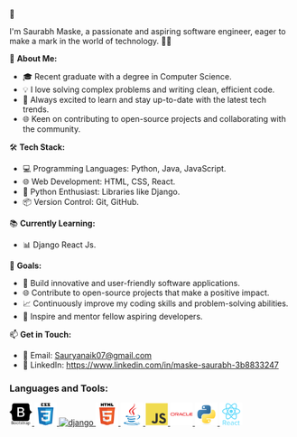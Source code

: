  👋

I'm Saurabh Maske, a passionate and aspiring software engineer, eager to make a mark in the world of technology. 👨‍💻

🌟 **About Me:**
- 🎓 Recent graduate with a degree in Computer Science.
- 💡 I love solving complex problems and writing clean, efficient code.
- 🚀 Always excited to learn and stay up-to-date with the latest tech trends.
- 🌐 Keen on contributing to open-source projects and collaborating with the community.

🛠️ **Tech Stack:**
- 💻 Programming Languages: Python, Java, JavaScript.
- 🌐 Web Development: HTML, CSS, React.
- 🐍 Python Enthusiast: Libraries like  Django.
- 📦 Version Control: Git, GitHub.

📚 **Currently Learning:**
- 📊 Django React Js.


🌱 **Goals:**
- 🚀 Build innovative and user-friendly software applications.
- 🌐 Contribute to open-source projects that make a positive impact.
- 📈 Continuously improve my coding skills and problem-solving abilities.
- 🌟 Inspire and mentor fellow aspiring developers.

📫 **Get in Touch:**
- 📧 Email: Sauryanaik07@gmail.com
- 💼 LinkedIn: https://www.linkedin.com/in/maske-saurabh-3b8833247


<h3 align="left">Languages and Tools:</h3>
<p align="left"> <a href="https://getbootstrap.com" target="_blank" rel="noreferrer"> <img src="https://raw.githubusercontent.com/devicons/devicon/master/icons/bootstrap/bootstrap-plain-wordmark.svg" alt="bootstrap" width="40" height="40"/> </a> <a href="https://www.w3schools.com/css/" target="_blank" rel="noreferrer"> <img src="https://raw.githubusercontent.com/devicons/devicon/master/icons/css3/css3-original-wordmark.svg" alt="css3" width="40" height="40"/> </a> <a href="https://www.djangoproject.com/" target="_blank" rel="noreferrer"> <img src="https://cdn.worldvectorlogo.com/logos/django.svg" alt="django" width="40" height="40"/> </a> <a href="https://www.w3.org/html/" target="_blank" rel="noreferrer"> <img src="https://raw.githubusercontent.com/devicons/devicon/master/icons/html5/html5-original-wordmark.svg" alt="html5" width="40" height="40"/> </a> <a href="https://www.java.com" target="_blank" rel="noreferrer"> <img src="https://raw.githubusercontent.com/devicons/devicon/master/icons/java/java-original.svg" alt="java" width="40" height="40"/> </a> <a href="https://developer.mozilla.org/en-US/docs/Web/JavaScript" target="_blank" rel="noreferrer"> <img src="https://raw.githubusercontent.com/devicons/devicon/master/icons/javascript/javascript-original.svg" alt="javascript" width="40" height="40"/> </a> <a href="https://www.oracle.com/" target="_blank" rel="noreferrer"> <img src="https://raw.githubusercontent.com/devicons/devicon/master/icons/oracle/oracle-original.svg" alt="oracle" width="40" height="40"/> </a> <a href="https://www.python.org" target="_blank" rel="noreferrer"> <img src="https://raw.githubusercontent.com/devicons/devicon/master/icons/python/python-original.svg" alt="python" width="40" height="40"/> </a> <a href="https://reactjs.org/" target="_blank" rel="noreferrer"> <img src="https://raw.githubusercontent.com/devicons/devicon/master/icons/react/react-original-wordmark.svg" alt="react" width="40" height="40"/> </a> </p>


